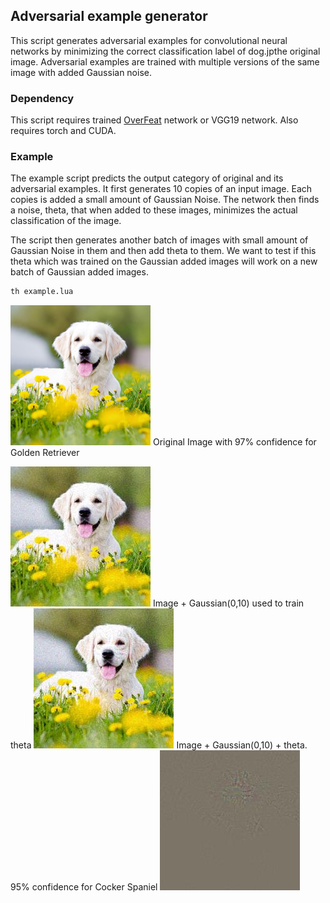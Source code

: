 ## Adversarial example generator

This script generates adversarial examples for convolutional neural networks
by minimizing the correct classification label of dog.jpthe original image. Adversarial
examples are trained with multiple versions of the same image with added Gaussian
noise.


### Dependency

This script requires trained [OverFeat](https://github.com/sermanet/OverFeat) network 
or VGG19 network. Also requires torch and CUDA.


### Example

The example script predicts the output category of original and its adversarial examples.
It first generates 10 copies of an input image. Each copies is added a small amount of 
Gaussian Noise. The network then finds a noise, theta, that when added to these images,
minimizes the actual classification of the image.

The script then generates another batch of images with small amount of Gaussian Noise
in them and then add theta to them. We want to test if this theta which was trained
on the Gaussian added images will work on a new batch of Gaussian added images.
```bash
th example.lua
```
<img src="dog.jpg" width="224">
Original Image with 97% confidence for Golden Retriever

![](./MSE_1e4/image+gaus/Ad_1.jpg)
Image + Gaussian(0,10) used to train theta
![](./MSE_1e4/image+gaus+noise/Ad_1.jpg)
Image + Gaussian(0,10) + theta. 95% confidence for Cocker Spaniel
![](./MSE_1e4/diff.jpg)

